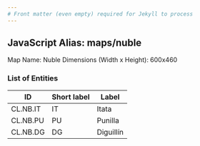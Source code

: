 ```yaml
---
# Front matter (even empty) required for Jekyll to process
---
```


## JavaScript Alias: maps/nuble

Map Name: Nuble
Dimensions (Width x Height): 600x460

### List of Entities

ID | Short label | Label
---|---|---|
CL.NB.IT|IT|Itata
CL.NB.PU|PU|Punilla
CL.NB.DG|DG|Diguillín
